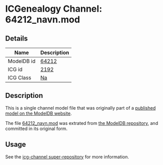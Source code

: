 # ICGenealogy Channel: 64212\_navn.mod

## Details

Name | Description
---- | -----------
ModelDB id | [64212](http://senselab.med.yale.edu/ModelDB/ShowModel.cshtml?model=64212)
ICG id | [2192](http://icg.neurotheory.ox.ac.uk/channels/2/2192)
ICG Class | [Na](http://icg.neurotheory.ox.ac.uk/channels/2)

## Description

This is a single channel model file that was originally part of a [published model on the ModelDB website](http://senselab.med.yale.edu/mModelDB/ShowModel.cshtml?model=64212).

The file [64212\_navn.mod](64212_navn.mod) was extrated from [the ModelDB repository](http://senselab.med.yale.edu/ModelDB/ShowModel.cshtml?model=64212), and committed in its original form.

## Usage

See the [icg-channel super-repository](https://github.com/icgenealogy/icg-channels) for more information.